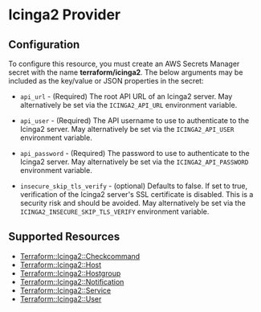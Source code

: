 # Icinga2 Provider

## Configuration

To configure this resource, you must create an AWS Secrets Manager secret with the name **terraform/icinga2**. The below arguments may be included as the key/value or JSON properties in the secret:

* ``api_url`` - (Required) The root API URL of an Icinga2 server. May alternatively be
  set via the ``ICINGA2_API_URL`` environment variable.

* ``api_user`` - (Required) The API username to use to
  authenticate to the Icinga2 server. May alternatively
  be set via the ``ICINGA2_API_USER`` environment variable.

* ``api_password`` - (Required) The password to use to
  authenticate to the Icinga2 server. May alternatively
  be set via the ``ICINGA2_API_PASSWORD`` environment variable.

* ``insecure_skip_tls_verify`` - (optional) Defaults to false. If set to true,
  verification of the Icinga2 server's SSL certificate is disabled. This is a security
  risk and should be avoided. May alternatively be set via the
  ``ICINGA2_INSECURE_SKIP_TLS_VERIFY`` environment variable.


## Supported Resources

* [Terraform::Icinga2::Checkcommand](docs/providers/icinga2/Checkcommand.md)
* [Terraform::Icinga2::Host](docs/providers/icinga2/Host.md)
* [Terraform::Icinga2::Hostgroup](docs/providers/icinga2/Hostgroup.md)
* [Terraform::Icinga2::Notification](docs/providers/icinga2/Notification.md)
* [Terraform::Icinga2::Service](docs/providers/icinga2/Service.md)
* [Terraform::Icinga2::User](docs/providers/icinga2/User.md)